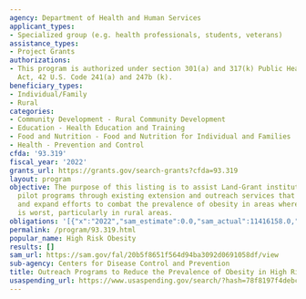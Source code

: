 ```yaml
---
agency: Department of Health and Human Services
applicant_types:
- Specialized group (e.g. health professionals, students, veterans)
assistance_types:
- Project Grants
authorizations:
- This program is authorized under section 301(a) and 317(k) Public Health Service
  Act, 42 U.S. Code 241(a) and 247b (k).
beneficiary_types:
- Individual/Family
- Rural
categories:
- Community Development - Rural Community Development
- Education - Health Education and Training
- Food and Nutrition - Food and Nutrition for Individual and Families
- Health - Prevention and Control
cfda: '93.319'
fiscal_year: '2022'
grants_url: https://grants.gov/search-grants?cfda=93.319
layout: program
objective: The purpose of this listing is to assist Land-Grant institutions conduct
  pilot programs through existing extension and outreach services that will enhance
  and expand efforts to combat the prevalence of obesity in areas where the problem
  is worst, particularly in rural areas.
obligations: '[{"x":"2022","sam_estimate":0.0,"sam_actual":11416158.0,"usa_spending_actual":11397386.14},{"x":"2023","sam_estimate":11403330.0,"sam_actual":0.0,"usa_spending_actual":11403330.0},{"x":"2024","sam_estimate":11403330.0,"sam_actual":0.0,"usa_spending_actual":0.0}]'
permalink: /program/93.319.html
popular_name: High Risk Obesity
results: []
sam_url: https://sam.gov/fal/20b5f8651f564d94ba3092d0691058df/view
sub-agency: Centers for Disease Control and Prevention
title: Outreach Programs to Reduce the Prevalence of Obesity in High Risk Rural Areas
usaspending_url: https://www.usaspending.gov/search/?hash=78f8197f4debcc92f0315d4950f9da2b
---
```


